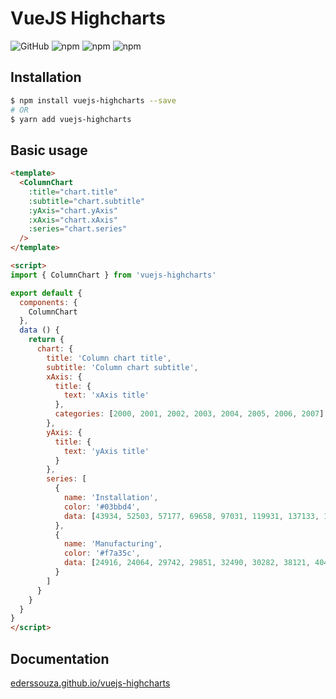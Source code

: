 # VueJS Highcharts

![GitHub](https://img.shields.io/github/license/ederssouza/vuejs-highcharts) ![npm](https://img.shields.io/npm/v/vuejs-highcharts) ![npm](https://img.shields.io/npm/dw/vuejs-highcharts) ![npm](https://img.shields.io/npm/dm/vuejs-highcharts)

## Installation

```bash
$ npm install vuejs-highcharts --save
# OR
$ yarn add vuejs-highcharts
```

## Basic usage

```html
<template>
  <ColumnChart
    :title="chart.title"
    :subtitle="chart.subtitle"
    :yAxis="chart.yAxis"
    :xAxis="chart.xAxis"
    :series="chart.series"
  />
</template>

<script>
import { ColumnChart } from 'vuejs-highcharts'

export default {
  components: {
    ColumnChart
  },
  data () {
    return {
      chart: {
        title: 'Column chart title',
        subtitle: 'Column chart subtitle',
        xAxis: {
          title: {
            text: 'xAxis title'
          },
          categories: [2000, 2001, 2002, 2003, 2004, 2005, 2006, 2007]
        },
        yAxis: {
          title: {
            text: 'yAxis title'
          }
        },
        series: [
          {
            name: 'Installation',
            color: '#03bbd4',
            data: [43934, 52503, 57177, 69658, 97031, 119931, 137133, 154175]
          },
          {
            name: 'Manufacturing',
            color: '#f7a35c',
            data: [24916, 24064, 29742, 29851, 32490, 30282, 38121, 40434]
          }
        ]
      }
    }
  }
}
</script>
```

## Documentation

[ederssouza.github.io/vuejs-highcharts](https://ederssouza.github.io/vuejs-highcharts/)